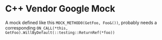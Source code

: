 # C++ Vendor Google Mock

A mock defined like this `MOCK_METHOD0(GetFoo, Foo&())`, probably needs a corresponding `ON_CALL(*this, GetFoo).WillByDefault(::testing::ReturnRef(*foo))`
